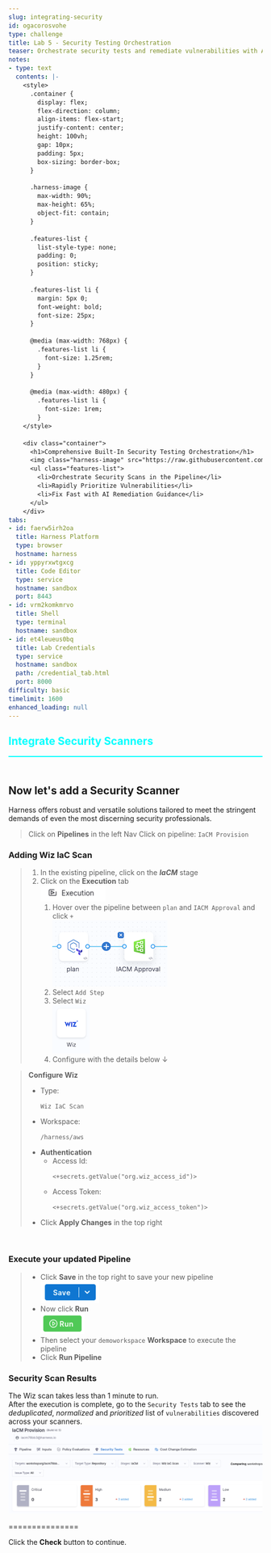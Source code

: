 ```yaml
---
slug: integrating-security
id: ogacorosvohe
type: challenge
title: Lab 5 - Security Testing Orchestration
teaser: Orchestrate security tests and remediate vulnerabilities with AI guidance.
notes:
- type: text
  contents: |-
    <style>
      .container {
        display: flex;
        flex-direction: column;
        align-items: flex-start;
        justify-content: center;
        height: 100vh;
        gap: 10px;
        padding: 5px;
        box-sizing: border-box;
      }

      .harness-image {
        max-width: 90%;
        max-height: 65%;
        object-fit: contain;
      }

      .features-list {
        list-style-type: none;
        padding: 0;
        position: sticky;
      }

      .features-list li {
        margin: 5px 0;
        font-weight: bold;
        font-size: 25px;
      }

      @media (max-width: 768px) {
        .features-list li {
          font-size: 1.25rem;
        }
      }

      @media (max-width: 480px) {
        .features-list li {
          font-size: 1rem;
        }
    </style>

    <div class="container">
      <h1>Comprehensive Built-In Security Testing Orchestration</h1>
      <img class="harness-image" src="https://raw.githubusercontent.com/harness-community/field-workshops/main/assets/images/sto_pipeline.png">
      <ul class="features-list">
        <li>Orchestrate Security Scans in the Pipeline</li>
        <li>Rapidly Prioritize Vulnerabilities</li>
        <li>Fix Fast with AI Remediation Guidance</li>
      </ul>
    </div>
tabs:
- id: faerw5irh2oa
  title: Harness Platform
  type: browser
  hostname: harness
- id: yppyrxwtgxcg
  title: Code Editor
  type: service
  hostname: sandbox
  port: 8443
- id: vrm2komkmrvo
  title: Shell
  type: terminal
  hostname: sandbox
- id: et4leueus0bq
  title: Lab Credentials
  type: service
  hostname: sandbox
  path: /credential_tab.html
  port: 8000
difficulty: basic
timelimit: 1600
enhanced_loading: null
---
```


<style type="text/css" rel="stylesheet">
hr.cyan { background-color: cyan; color: cyan; height: 2px; margin-bottom: -10px; }
h2.cyan { color: cyan; }
</style><h2 class="cyan">Integrate Security Scanners</h2>
<hr class="cyan">
<br><br>

## Now let's add a Security Scanner
Harness offers robust and versatile solutions tailored to meet the stringent demands of even the most discerning security professionals.

> Click on **Pipelines** in the left Nav
> Click on pipeline: `IaCM Provision`

### Adding Wiz IaC Scan

> 1) In the existing pipeline, click on the ***IaCM*** stage
> 1) Click on the **Execution** tab \
>     ![](https://raw.githubusercontent.com/harness-community/field-workshops/main/assets/images/pipeline_tab_execution.png)
>    1) Hover over the pipeline between `plan` and `IACM Approval` and click `+` \
>        ![](https://raw.githubusercontent.com/harness-community/field-workshops/main/se-workshop-iacm/assets/images/iacm_pipeline_add_sto_step.png)
>    1) Select `Add Step`
>    1) Select `Wiz` \
>       ![](https://raw.githubusercontent.com/harness-community/field-workshops/main/assets/images/pipeline_step_wiz.png)
>    1) Configure with the details below ↓

> **Configure Wiz**
> - Type: <pre><code>Wiz IaC Scan</pre></code>
> - Workspace: <pre><code>/harness/aws</pre></code>
> - **Authentication**
>   - Access Id: <pre><code><+secrets.getValue("org.wiz_access_id")></pre></code>
>   - Access Token: <pre><code><+secrets.getValue("org.wiz_access_token")></pre></code>
> - Click **Apply Changes** in the top right

<br>

### Execute your updated Pipeline
> - Click **Save** in the top right to save your new pipeline \
>     ![](https://raw.githubusercontent.com/harness-community/field-workshops/main/assets/images/pipeline_save.png)
> - Now click **Run** \
>     ![](https://raw.githubusercontent.com/harness-community/field-workshops/main/assets/images/pipeline_run.png)
> - Then select your `demoworkspace` **Workspace** to execute the pipeline
> - Click **Run Pipeline**

### Security Scan Results
The Wiz scan takes less than 1 minute to run. <br>
After the execution is complete, go to the `Security Tests` tab to see the *deduplicated*, *normalized* and *prioritized* list of `vulnerabilities` discovered across your scanners. <br>
![](https://raw.githubusercontent.com/harness-community/field-workshops/main/se-workshop-iacm/assets/images/iacm_pipeline_security_tests_tab_aws.png)

===============

Click the **Check** button to continue.
